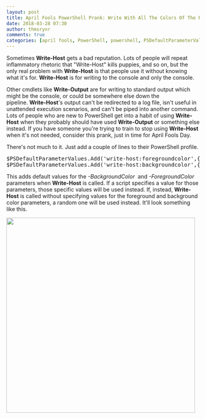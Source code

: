 ```yaml
---
layout: post
title: April Fools PowerShell Prank: Write With All The Colors Of The Rainbow
date: 2018-03-28 07:30
author: thmsrynr
comments: true
categories: [april fools, PowerShell, powershell, PSDefaultParameterValues, write-host]
---
```

Sometimes <strong>Write-Host</strong> gets a bad reputation. Lots of people will repeat inflammatory rhetoric that "Write-Host" kills puppies, and so on, but the only real problem with <strong>Write-Host</strong> is that people use it without knowing what it's for. <strong>Write-Host</strong> is for writing to the console and only the console.

Other cmdlets like <strong>Write-Output</strong> are for writing to standard output which might be the console, or could be somewhere else down the pipeline. <strong>Write-Host</strong>'s output can't be redirected to a log file, isn't useful in unattended execution scenarios, and can't be piped into another command. Lots of people who are new to PowerShell get into a habit of using <strong>Write-Host</strong> when they probably should have used <strong>Write-Output</strong> or something else instead. If you have someone you're trying to train to stop using <strong>Write-Host</strong> when it's not needed, consider this prank, just in time for April Fools Day.

<!--more-->

There's not much to it. Just add a couple of lines to their PowerShell profile.
<pre class="lang:default decode:true ">$PSDefaultParameterValues.Add('write-host:foregroundcolor',{get-random $([system.enum]::getvalues([system.consolecolor]))})
$PSDefaultParameterValues.Add('write-host:backgroundcolor',{get-random $([system.enum]::getvalues([system.consolecolor]))})</pre>
This adds default values for the <em>-BackgroundColor</em>  and <em>-ForegroundColor</em>  parameters when <strong>Write-Host</strong> is called. If a script specifies a value for those parameters, those specific values will be used instead. If, instead, <strong>Write-Host</strong> is called without specifying values for the foreground and background color parameters, a random one will be used instead. It'll look something like this.

<img class="alignnone wp-image-666 size-full" src="/wp-content/uploads/2018/01/2018-01-10-13_56_29-powershell.png" alt="" width="492" height="509" />
